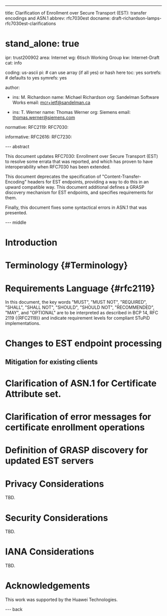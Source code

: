 ---
title: Clarification of Enrollment over Secure Transport (EST): transfer encodings and ASN.1
abbrev: rfc7030est
docname: draft-richardson-lamps-rfc7030est-clarifications

# stand_alone: true

ipr: trust200902
area: Internet
wg: 6tisch Working Group
kw: Internet-Draft
cat: info

coding: us-ascii
pi:    # can use array (if all yes) or hash here
  toc: yes
  sortrefs:   # defaults to yes
  symrefs: yes

author:


- ins: M. Richardson
  name: Michael Richardson
  org: Sandelman Software Works
  email: mcr+ietf@sandelman.ca

- ins: T. Werner
  name: Thomas Werner
  org: Siemens
  email: thomas.werner@siemens.com

normative:
  RFC2119:
  RFC7030:

informative:
  RFC2616:
  RFC7230:

--- abstract

This document updates RFC7030: Enrollment over Secure Transport (EST) to resolve
some errata that was reported, and which has proven to have interoperability
when RFC7030 has been extended.

This document deprecates the specification of "Content-Transfer-Encoding"
headers for EST endpoints, providing a way to do this in an upward compatible
way.  This document additional defines a GRASP discovery mechanism for EST
endpoints, and specifies requirements for them.

Finally, this document fixes some syntactical errors in ASN.1 that was
presented.

--- middle

# Introduction

# Terminology          {#Terminology}

# Requirements Language {#rfc2119}

In this document, the key words "MUST", "MUST NOT", "REQUIRED",
"SHALL", "SHALL NOT", "SHOULD", "SHOULD NOT", "RECOMMENDED", "MAY",
and "OPTIONAL" are to be interpreted as described in BCP 14, RFC 2119
{{RFC2119}} and indicate requirement levels for compliant STuPiD
implementations.

# Changes to EST endpoint processing

## Mitigation for existing clients

# Clarification of ASN.1 for Certificate Attribute set.

# Clarification of error messages for certificate enrollment operations

# Definition of GRASP discovery for updated EST servers

# Privacy Considerations

TBD.

# Security Considerations

TBD.

# IANA Considerations

TBD.

# Acknowledgements

This work was supported by the Huawei Technologies.

--- back

